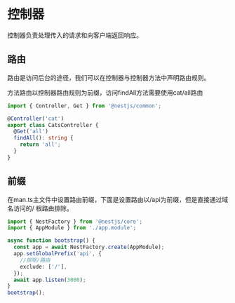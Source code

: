 # 控制器
控制器负责处理传入的请求和向客户端返回响应。

## 路由
路由是访问后台的途径，我们可以在控制器与控制器方法中声明路由规则。

方法路由以控制器路由规则为前缀，访问findAll方法需要使用cat/all路由
```ts
import { Controller, Get } from '@nestjs/common';

@Controller('cat')
export class CatsController {
  @Get('all')
  findAll(): string {
    return 'all';
  }
}
```
## 前缀
在man.ts主文件中设置路由前缀，下面是设置路由以/api为前缀，但是直接通过域名访问的/ 根路由排除。
```ts
import { NestFactory } from '@nestjs/core';
import { AppModule } from './app.module';

async function bootstrap() {
  const app = await NestFactory.create(AppModule);
  app.setGlobalPrefix('api', {
    //排除/路由
    exclude: ['/'],
  });
  await app.listen(3000);
}
bootstrap();
```